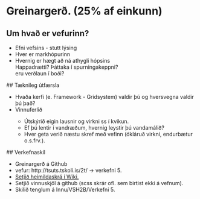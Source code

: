 # Greinargerð. (25% af einkunn)
## Um hvað er vefurinn?
<ul>
  <li>Efni vefsins - stutt lýsing</li>
  <li>Hver er markhópurinn</li>
  <li>Hvernig er hægt að ná athygli hópsins
      <br> Happadrætti? Þáttaka í spurningakeppni?
      <br> eru verðlaun í boði?</li>
</ul>
## Tæknileg útfærsla
<ul>
  <li>Hvaða kerfi (e. Framework - Gridsystem) valdir þú og hversvegna valdir þú það?</li>
  <li>Vinnuferlið</li>
    <ul>
      <li>Útskýrið eigin lausnir og virkni ss í kvikun.</li>
      <li>Ef þú lentir í vandræðum, hvernig leystir þú vandamálið?</li>
      <li>Hver geta verið næstu skref með vefinn (ókláruð virkni, endurbætur o.s.frv.).</li>
    </ul>

</ul>
## Verkefnaskil
  <ul>
    <li>Greinargerð á Github</li>
    <li>vefur: http://tsuts.tskoli.is/2t/ -> verkefni 5.</li>
    <li><a href="https://github.com/VSH24/greinargerd-vsh2b/wiki"> Setjið heimildaskrá í Wiki.</a></li>
    <li> Setjið vinnuskjöl á github (scss skrár ofl. sem birtist ekki á vefnum).</li>
    <li>Skilið tenglum á Innu/VSH2B/Verkefni 5.</li>
  </ul>
